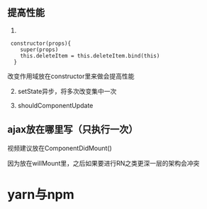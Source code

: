 ## 提高性能

1.

```
 constructor(props){
    super(props)
    this.deleteItem = this.deleteItem.bind(this)
  }
```

改变作用域放在constructor里来做会提高性能

2. setState异步，将多次改变集中一次

3. shouldComponentUpdate

## ajax放在哪里写（只执行一次）

视频建议放在ComponentDidMount()

因为放在willMount里，之后如果要进行RN之类更深一层的架构会冲突

# yarn与npm

